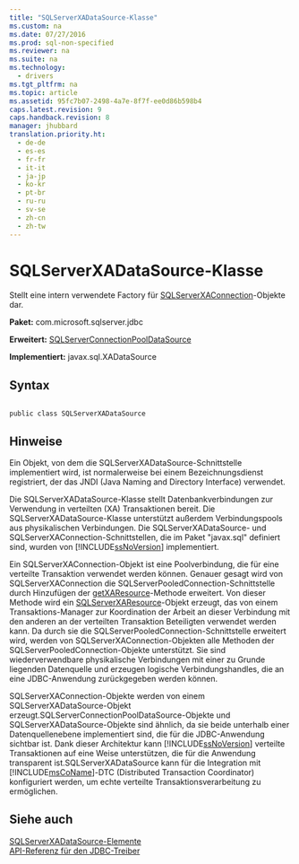 ```yaml
---
title: "SQLServerXADataSource-Klasse"
ms.custom: na
ms.date: 07/27/2016
ms.prod: sql-non-specified
ms.reviewer: na
ms.suite: na
ms.technology: 
  - drivers
ms.tgt_pltfrm: na
ms.topic: article
ms.assetid: 95fc7b07-2498-4a7e-8f7f-ee0d86b598b4
caps.latest.revision: 9
caps.handback.revision: 8
manager: jhubbard
translation.priority.ht: 
  - de-de
  - es-es
  - fr-fr
  - it-it
  - ja-jp
  - ko-kr
  - pt-br
  - ru-ru
  - sv-se
  - zh-cn
  - zh-tw
---
```

# SQLServerXADataSource-Klasse
  Stellt eine intern verwendete Factory für [SQLServerXAConnection](../content/SQLServerXAConnection-Class.md)\-Objekte dar.  
  
 **Paket:** com.microsoft.sqlserver.jdbc  
  
 **Erweitert:** [SQLServerConnectionPoolDataSource](../content/SQLServerConnectionPoolDataSource-Class.md)  
  
 **Implementiert:** javax.sql.XADataSource  
  
## Syntax  
  
```  
  
public class SQLServerXADataSource  
```  
  
## Hinweise  
 Ein Objekt, von dem die SQLServerXADataSource\-Schnittstelle implementiert wird, ist normalerweise bei einem Bezeichnungsdienst registriert, der das JNDI \(Java Naming and Directory Interface\) verwendet.  
  
 Die SQLServerXADataSource\-Klasse stellt Datenbankverbindungen zur Verwendung in verteilten \(XA\) Transaktionen bereit. Die SQLServerXADataSource\-Klasse unterstützt außerdem Verbindungspools aus physikalischen Verbindungen. Die SQLServerXADataSource\- und SQLServerXAConnection\-Schnittstellen, die im Paket "javax.sql" definiert sind, wurden von [!INCLUDE[ssNoVersion](../content/includes/ssNoVersion_md.md)] implementiert.  
  
 Ein SQLServerXAConnection\-Objekt ist eine Poolverbindung, die für eine verteilte Transaktion verwendet werden können. Genauer gesagt wird von SQLServerXAConnection die SQLServerPooledConnection\-Schnittstelle durch Hinzufügen der [getXAResource](../content/getXAResource-Method--SQLServerXAConnection-.md)\-Methode erweitert. Von dieser Methode wird ein [SQLServerXAResource](../content/SQLServerXAResource-Class.md)\-Objekt erzeugt, das von einem Transaktions\-Manager zur Koordination der Arbeit an dieser Verbindung mit den anderen an der verteilten Transaktion Beteiligten verwendet werden kann. Da durch sie die SQLServerPooledConnection\-Schnittstelle erweitert wird, werden von SQLServerXAConnection\-Objekten alle Methoden der SQLServerPooledConnection\-Objekte unterstützt. Sie sind wiederverwendbare physikalische Verbindungen mit einer zu Grunde liegenden Datenquelle und erzeugen logische Verbindungshandles, die an eine JDBC\-Anwendung zurückgegeben werden können.  
  
 SQLServerXAConnection\-Objekte werden von einem SQLServerXADataSource\-Objekt erzeugt.SQLServerConnectionPoolDataSource\-Objekte und SQLServerXADataSource\-Objekte sind ähnlich, da sie beide unterhalb einer Datenquellenebene implementiert sind, die für die JDBC\-Anwendung sichtbar ist. Dank dieser Architektur kann [!INCLUDE[ssNoVersion](../content/includes/ssNoVersion_md.md)] verteilte Transaktionen auf eine Weise unterstützen, die für die Anwendung transparent ist.SQLServerXADataSource kann für die Integration mit [!INCLUDE[msCoName](../content/includes/msCoName_md.md)]\-DTC \(Distributed Transaction Coordinator\) konfiguriert werden, um echte verteilte Transaktionsverarbeitung zu ermöglichen.  
  
## Siehe auch  
 [SQLServerXADataSource-Elemente](../content/SQLServerXADataSource-Members.md)   
 [API-Referenz für den JDBC-Treiber](../content/JDBC-Driver-API-Reference.md)  
  
  